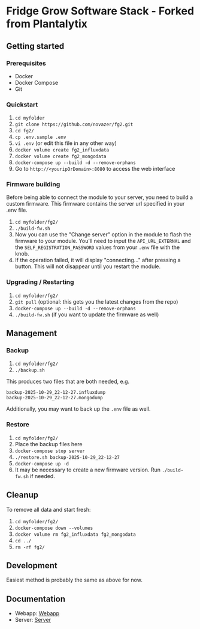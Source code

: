 # Fridge Grow Software Stack - Forked from Plantalytix

## Getting started

### Prerequisites
- Docker
- Docker Compose
- Git

### Quickstart
1. `cd myfolder`
1. `git clone https://github.com/novazer/fg2.git`
1. `cd fg2/`
1. `cp .env.sample .env`
1. `vi .env` (or edit this file in any other way) 
1. `docker volume create fg2_influxdata`
1. `docker volume create fg2_mongodata`
1. `docker-compose up --build -d --remove-orphans`
1. Go to `http://<youripOrDomain>:8080` to access the web interface

### Firmware building
Before being able to connect the module to your server, you need to build a custom firmware. This firmware contains the 
server url specified in your .env file.
1. `cd myfolder/fg2/`
1. `./build-fw.sh`
1. Now you can use the "Change server" option in the module to flash the firmware to your module. You'll need to input 
   the `API_URL_EXTERNAL` and the `SELF_REGISTRATION_PASSWORD` values from your `.env` file with the knob.
1. If the operation failed, it will display "connecting..." after pressing a button. This will not disappear until you 
   restart the module. 

### Upgrading / Restarting
1. `cd myfolder/fg2/`
1. `git pull` (optional: this gets you the latest changes from the repo)
1. `docker-compose up --build -d --remove-orphans`
1. `./build-fw.sh` (if you want to update the firmware as well)

## Management

### Backup
1. `cd myfolder/fg2/`
2. `./backup.sh`

This produces two files that are both needed, e.g.
```
backup-2025-10-29_22-12-27.influxdump
backup-2025-10-29_22-12-27.mongodump
```

Additionally, you may want to back up the `.env` file as well.

### Restore
1. `cd myfolder/fg2/`
2. Place the backup files here
2. `docker-compose stop server`
2. `./restore.sh backup-2025-10-29_22-12-27`
2. `docker-compose up -d`
3. It may be necessary to create a new firmware version. Run `./build-fw.sh` if needed.

## Cleanup
To remove all data and start fresh:
1. `cd myfolder/fg2/`
2. `docker-compose down --volumes`
3. `docker volume rm fg2_influxdata fg2_mongodata`
4. `cd ../`
5. `rm -rf fg2/`

## Development

Easiest method is probably the same as above for now.

## Documentation
- Webapp: [Webapp](webapp/README.md)
- Server: [Server](server/README.md)
